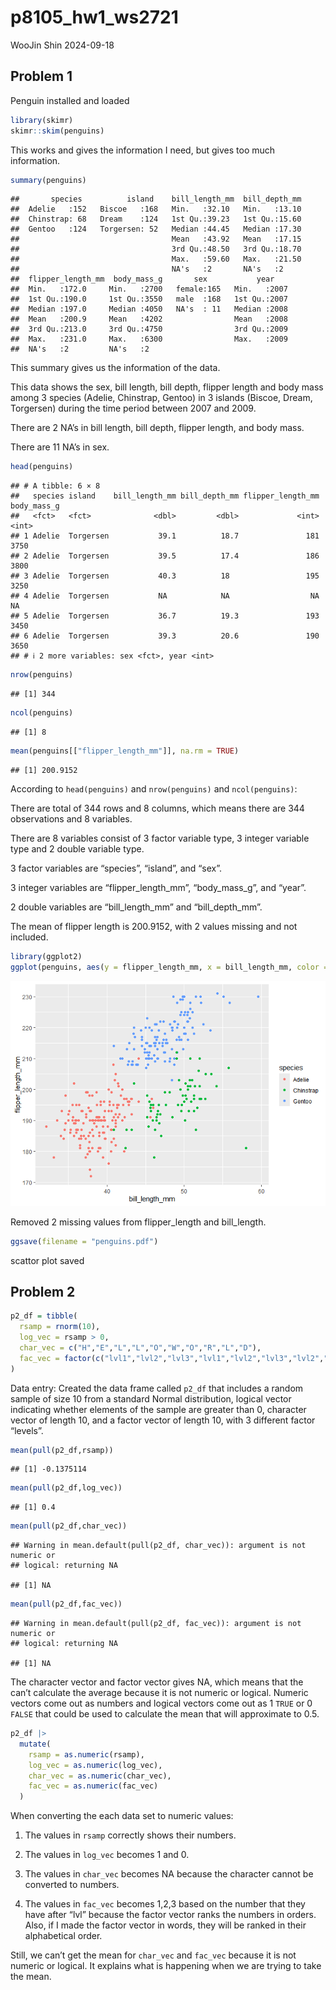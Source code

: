 p8105_hw1_ws2721
================
WooJin Shin
2024-09-18

## Problem 1

Penguin installed and loaded

``` r
library(skimr)
skimr::skim(penguins)
```

This works and gives the information I need, but gives too much
information.

``` r
summary(penguins)
```

    ##       species          island    bill_length_mm  bill_depth_mm  
    ##  Adelie   :152   Biscoe   :168   Min.   :32.10   Min.   :13.10  
    ##  Chinstrap: 68   Dream    :124   1st Qu.:39.23   1st Qu.:15.60  
    ##  Gentoo   :124   Torgersen: 52   Median :44.45   Median :17.30  
    ##                                  Mean   :43.92   Mean   :17.15  
    ##                                  3rd Qu.:48.50   3rd Qu.:18.70  
    ##                                  Max.   :59.60   Max.   :21.50  
    ##                                  NA's   :2       NA's   :2      
    ##  flipper_length_mm  body_mass_g       sex           year     
    ##  Min.   :172.0     Min.   :2700   female:165   Min.   :2007  
    ##  1st Qu.:190.0     1st Qu.:3550   male  :168   1st Qu.:2007  
    ##  Median :197.0     Median :4050   NA's  : 11   Median :2008  
    ##  Mean   :200.9     Mean   :4202                Mean   :2008  
    ##  3rd Qu.:213.0     3rd Qu.:4750                3rd Qu.:2009  
    ##  Max.   :231.0     Max.   :6300                Max.   :2009  
    ##  NA's   :2         NA's   :2

This summary gives us the information of the data.

This data shows the sex, bill length, bill depth, flipper length and
body mass among 3 species (Adelie, Chinstrap, Gentoo) in 3 islands
(Biscoe, Dream, Torgersen) during the time period between 2007 and 2009.

There are 2 NA’s in bill length, bill depth, flipper length, and body
mass.

There are 11 NA’s in sex.

``` r
head(penguins)
```

    ## # A tibble: 6 × 8
    ##   species island    bill_length_mm bill_depth_mm flipper_length_mm body_mass_g
    ##   <fct>   <fct>              <dbl>         <dbl>             <int>       <int>
    ## 1 Adelie  Torgersen           39.1          18.7               181        3750
    ## 2 Adelie  Torgersen           39.5          17.4               186        3800
    ## 3 Adelie  Torgersen           40.3          18                 195        3250
    ## 4 Adelie  Torgersen           NA            NA                  NA          NA
    ## 5 Adelie  Torgersen           36.7          19.3               193        3450
    ## 6 Adelie  Torgersen           39.3          20.6               190        3650
    ## # ℹ 2 more variables: sex <fct>, year <int>

``` r
nrow(penguins)
```

    ## [1] 344

``` r
ncol(penguins)
```

    ## [1] 8

``` r
mean(penguins[["flipper_length_mm"]], na.rm = TRUE)
```

    ## [1] 200.9152

According to `head(penguins)` and `nrow(penguins)` and `ncol(penguins)`:

There are total of 344 rows and 8 columns, which means there are 344
observations and 8 variables.

There are 8 variables consist of 3 factor variable type, 3 integer
variable type and 2 double variable type.

3 factor variables are “species”, “island”, and “sex”.

3 integer variables are “flipper_length_mm”, “body_mass_g”, and “year”.

2 double variables are “bill_length_mm” and “bill_depth_mm”.

The mean of flipper length is 200.9152, with 2 values missing and not
included.

``` r
library(ggplot2)
ggplot(penguins, aes(y = flipper_length_mm, x = bill_length_mm, color = species)) + geom_point(na.rm = TRUE)
```

![](p8105_hw1_ws2721_files/figure-gfm/unnamed-chunk-5-1.png)<!-- -->

Removed 2 missing values from flipper_length and bill_length.

``` r
ggsave(filename = "penguins.pdf")
```

scattor plot saved

## Problem 2

``` r
p2_df = tibble(
  rsamp = rnorm(10),
  log_vec = rsamp > 0,
  char_vec = c("H","E","L","L","O","W","O","R","L","D"),
  fac_vec = factor(c("lvl1","lvl2","lvl3","lvl1","lvl2","lvl3","lvl2","lvl2","lvl3","lvl3"))
)
```

Data entry: Created the data frame called `p2_df` that includes a random
sample of size 10 from a standard Normal distribution, logical vector
indicating whether elements of the sample are greater than 0, character
vector of length 10, and a factor vector of length 10, with 3 different
factor “levels”.

``` r
mean(pull(p2_df,rsamp))
```

    ## [1] -0.1375114

``` r
mean(pull(p2_df,log_vec))
```

    ## [1] 0.4

``` r
mean(pull(p2_df,char_vec))
```

    ## Warning in mean.default(pull(p2_df, char_vec)): argument is not numeric or
    ## logical: returning NA

    ## [1] NA

``` r
mean(pull(p2_df,fac_vec))
```

    ## Warning in mean.default(pull(p2_df, fac_vec)): argument is not numeric or
    ## logical: returning NA

    ## [1] NA

The character vector and factor vector gives NA, which means that the
can’t calculate the average because it is not numeric or logical.
Numeric vectors come out as numbers and logical vectors come out as 1
`TRUE` or 0 `FALSE` that could be used to calculate the mean that will
approximate to 0.5.

``` r
p2_df |>
  mutate(
    rsamp = as.numeric(rsamp),
    log_vec = as.numeric(log_vec),
    char_vec = as.numeric(char_vec),
    fac_vec = as.numeric(fac_vec)
  )
```

When converting the each data set to numeric values:

1.  The values in `rsamp` correctly shows their numbers.

2.  The values in `log_vec` becomes 1 and 0.

3.  The values in `char_vec` becomes NA because the character cannot be
    converted to numbers.

4.  The values in `fac_vec` becomes 1,2,3 based on the number that they
    have after “lvl” because the factor vector ranks the numbers in
    orders. Also, if I made the factor vector in words, they will be
    ranked in their alphabetical order.

Still, we can’t get the mean for `char_vec` and `fac_vec` because it is
not numeric or logical. It explains what is happening when we are trying
to take the mean.

